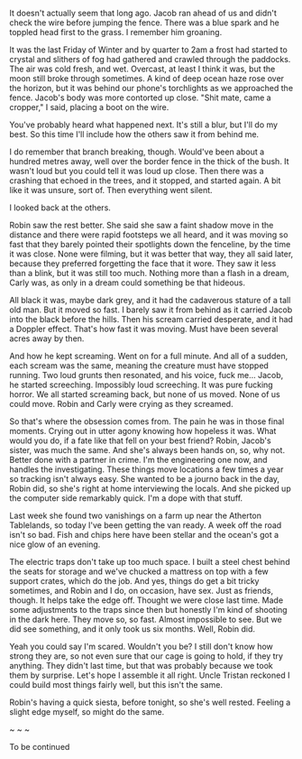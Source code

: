 It doesn't actually seem that long ago. Jacob ran ahead of us and didn't check the wire before jumping the fence. There was a blue spark and he toppled head first to the grass. I remember him groaning.

It was the last Friday of Winter and by quarter to 2am a frost had started to crystal and slithers of fog had gathered and crawled through the paddocks. The air was cold fresh, and wet. Overcast, at least I think it was, but the moon still broke through sometimes. A kind of deep ocean haze rose over the horizon, but it was behind our phone's torchlights as we approached the fence. Jacob's body was more contorted up close. "Shit mate, came a cropper," I said, placing a boot on the wire.

You've probably heard what happened next. It's still a blur, but I'll do my best. So this time I'll include how the others saw it from behind me. 

I do remember that branch breaking, though. Would've been about a hundred metres away, well over the border fence in the thick of the bush. It wasn't loud but you could tell it was loud up close. Then there was a crashing that echoed in the trees, and it stopped, and started again. A bit like it was unsure, sort of. Then everything went silent. 

I looked back at the others.

Robin saw the rest better. She said she saw a faint shadow move in the distance and there were rapid footsteps we all heard, and it was moving so fast that they barely pointed their spotlights down the fenceline, by the time it was close. None were filming, but it was better that way, they all said later, because they preferred forgetting the face that it wore. They saw it less than a blink, but it was still too much. Nothing more than a flash in a dream, Carly was, as only in a dream could something be that hideous.

All black it was, maybe dark grey, and it had the cadaverous stature of a tall old man. But it moved so fast. I barely saw it from behind as it carried Jacob into the black before the hills. Then his scream carried desperate, and it had a Doppler effect. That's how fast it was moving. Must have been several acres away by then. 

And how he kept screaming. Went on for a full minute. And all of a sudden, each scream was the same, meaning the creature must have stopped running. Two loud grunts then resonated, and his voice, fuck me... Jacob, he started screeching. Impossibly loud screeching. It was pure fucking horror. We all started screaming back, but none of us moved. None of us could move. Robin and Carly were crying as they screamed.

So that's where the obsession comes from. The pain he was in those final moments. Crying out in utter agony knowing how hopeless it was. What would you do, if a fate like that fell on your best friend?
Robin, Jacob's sister, was much the same. And she's always been hands on, so, why not. Better done with a partner in crime. I'm the engineering one now, and handles the investigating. These things move locations a few times a year so tracking isn't always easy. She wanted to be a journo back in the day, Robin did, so she's right at home interviewing the locals. And she picked up the computer side remarkably quick. I'm a dope with that stuff.

Last week she found two vanishings on a farm up near the Atherton Tablelands, so today I've been getting the van ready. A week off the road isn't so bad. Fish and chips here have been stellar and the ocean's got a nice glow of an evening. 

The electric traps don't take up too much space. I built a steel chest behind the seats for storage and we've chucked a mattress on top with a few support crates, which do the job. And yes, things do get a bit tricky sometimes, and Robin and I do, on occasion, have sex. Just as friends, though. It helps take the edge off.
Thought we were close last time. Made some adjustments to the traps since then but honestly I'm kind of shooting in the dark here. They move so, so fast. Almost impossible to see. But we did see something, and it only took us six months. Well, Robin did.

Yeah you could say I'm scared. Wouldn't you be? I still don't know how strong they are, so not even sure that our cage is going to hold, if they try anything. They didn't last time, but that was probably because we took them by surprise. Let's hope I assemble it all right. Uncle Tristan reckoned I could build most things fairly well, but this isn't the same.

Robin's having a quick siesta, before tonight, so she's well rested. Feeling a slight edge myself, so might do the same.

 ~ ~ ~

To be continued 